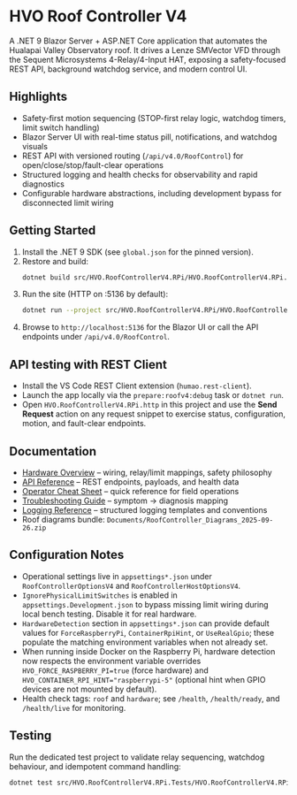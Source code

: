 # HVO Roof Controller V4

A .NET 9 Blazor Server + ASP.NET Core application that automates the Hualapai Valley Observatory roof. It drives a Lenze SMVector VFD through the Sequent Microsystems 4-Relay/4-Input HAT, exposing a safety-focused REST API, background watchdog service, and modern control UI.

## Highlights
- Safety-first motion sequencing (STOP-first relay logic, watchdog timers, limit switch handling)
- Blazor Server UI with real-time status pill, notifications, and watchdog visuals
- REST API with versioned routing (`/api/v4.0/RoofControl`) for open/close/stop/fault-clear operations
- Structured logging and health checks for observability and rapid diagnostics
- Configurable hardware abstractions, including development bypass for disconnected limit wiring

## Getting Started
1. Install the .NET 9 SDK (see `global.json` for the pinned version).
2. Restore and build:
   ```bash
   dotnet build src/HVO.RoofControllerV4.RPi/HVO.RoofControllerV4.RPi.csproj
   ```
3. Run the site (HTTP on :5136 by default):
   ```bash
   dotnet run --project src/HVO.RoofControllerV4.RPi/HVO.RoofControllerV4.RPi.csproj
   ```
4. Browse to `http://localhost:5136` for the Blazor UI or call the API endpoints under `/api/v4.0/RoofControl`.

## API testing with REST Client
- Install the VS Code REST Client extension (`humao.rest-client`).
- Launch the app locally via the `prepare:roofv4:debug` task or `dotnet run`.
- Open `HVO.RoofControllerV4.RPi.http` in this project and use the **Send Request** action on any request snippet to exercise status, configuration, motion, and fault-clear endpoints.

## Documentation
- [Hardware Overview](Documents/HARDWARE_OVERVIEW.md) – wiring, relay/limit mappings, safety philosophy
- [API Reference](Documents/API_REFERENCE.md) – REST endpoints, payloads, and health data
- [Operator Cheat Sheet](Documents/OPERATOR_CHEAT_SHEET.md) – quick reference for field operations
- [Troubleshooting Guide](Documents/TROUBLESHOOTING_GUIDE.md) – symptom → diagnosis mapping
- [Logging Reference](Documents/LOGGING_REFERENCE.md) – structured logging templates and conventions
- Roof diagrams bundle: `Documents/RoofController_Diagrams_2025-09-26.zip`

## Configuration Notes
- Operational settings live in `appsettings*.json` under `RoofControllerOptionsV4` and `RoofControllerHostOptionsV4`.
- `IgnorePhysicalLimitSwitches` is enabled in `appsettings.Development.json` to bypass missing limit wiring during local bench testing. Disable it for real hardware.
- `HardwareDetection` section in `appsettings*.json` can provide default values for `ForceRaspberryPi`, `ContainerRpiHint`, or `UseRealGpio`; these populate the matching environment variables when not already set.
- When running inside Docker on the Raspberry Pi, hardware detection now respects the environment variable overrides `HVO_FORCE_RASPBERRY_PI=true` (force hardware) and `HVO_CONTAINER_RPI_HINT="raspberrypi-5"` (optional hint when GPIO devices are not mounted by default).
- Health check tags: `roof` and `hardware`; see `/health`, `/health/ready`, and `/health/live` for monitoring.

## Testing
Run the dedicated test project to validate relay sequencing, watchdog behaviour, and idempotent command handling:
```bash
dotnet test src/HVO.RoofControllerV4.RPi.Tests/HVO.RoofControllerV4.RPi.Tests.csproj
```
